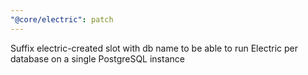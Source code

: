 ```yaml
---
"@core/electric": patch
---
```


Suffix electric-created slot with db name to be able to run Electric per database on a single PostgreSQL instance
